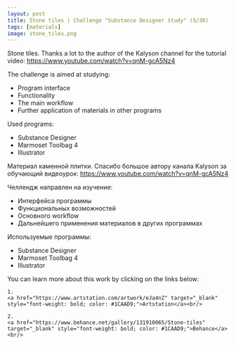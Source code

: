 ```yaml
---
layout: post 
title: Stone tiles | Challenge "Substance Designer Study" (5/30)
tags: [materials]
image: stone_tiles.png
---
```


<!--more-->

Stone tiles. Thanks a lot to the author of the Kalyson channel for the tutorial video: 
<a href="https://www.youtube.com/watch?v=qnM-gcA5Nz4" target="_blank" style="font-weight: bold; color: #1CAAD9;">https://www.youtube.com/watch?v=qnM-gcA5Nz4</a><br/>

The challenge is aimed at studying:
- Program interface
- Functionality
- The main workflow
- Further application of materials in other programs

Used programs:
- Substance Designer
- Marmoset Toolbag 4
- Illustrator

Материал каменной плитки. Спасибо большое автору канала Kalyson за обучающий видеоурок: 
<a href="https://www.youtube.com/watch?v=qnM-gcA5Nz4" target="_blank" style="font-weight: bold; color: #1CAAD9;">https://www.youtube.com/watch?v=qnM-gcA5Nz4</a><br/>

Челлендж направлен на изучение:
- Интерфейса программы
- Функциональных возможностей
- Основного workflow
- Дальнейшего применения материалов в других программах

Используемые программы:
- Substance Designer
- Marmoset Toolbag 4
- Illustrator

You can learn more about this work by clicking on the links below: <br/>

<div>
<!--
	1.
    <a href="https://www.artstation.com/artwork/1nB3wq" target="_blank" style="font-weight: bold; color: #1CAAD9;">Artstation</a><br/>
-->
	
	1.
	<a href="https://www.artstation.com/artwork/eJa4nZ" target="_blank" style="font-weight: bold; color: #1CAAD9;">Artstation</a><br/>	

	2.
	<a href="https://www.behance.net/gallery/131910065/Stone-tiles" target="_blank" style="font-weight: bold; color: #1CAAD9;">Behance</a><br/>
<!--
	4.
	<a href="https://sketchfab.com/3d-models/sci-fi-knife-5e861cecc971491d8920a2b1fa09f896" target="_blank" style="font-weight: bold; color: #1CAAD9;">Sketchfab</a><br/>	
	5.
	<a href="https://assetstore.unity.com/packages/3d/props/weapons/sci-fi-knife-pbr-142685" target="_blank" style="font-weight: bold; color: #1CAAD9;">Unity asset store</a>
-->	
</div>
